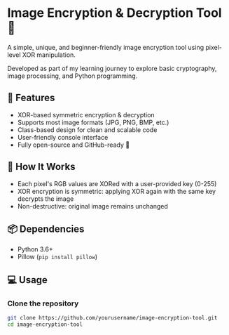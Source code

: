 # Image Encryption & Decryption Tool 🔐

A simple, unique, and beginner-friendly image encryption tool using pixel-level XOR manipulation.

Developed as part of my learning journey to explore basic cryptography, image processing, and Python programming.

## 🔧 Features

- XOR-based symmetric encryption & decryption
- Supports most image formats (JPG, PNG, BMP, etc.)
- Class-based design for clean and scalable code
- User-friendly console interface
- Fully open-source and GitHub-ready 🚀

## 🚀 How It Works

- Each pixel's RGB values are XORed with a user-provided key (0-255)
- XOR encryption is symmetric: applying XOR again with the same key decrypts the image
- Non-destructive: original image remains unchanged

## 📦 Dependencies

- Python 3.6+
- Pillow (`pip install pillow`)

## 💻 Usage

### Clone the repository

```bash
git clone https://github.com/yourusername/image-encryption-tool.git
cd image-encryption-tool
